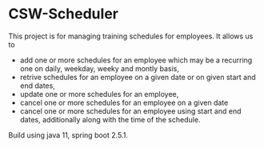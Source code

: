 # CSW-Scheduler

This project is for managing training schedules for employees. It allows us to 
 - add one or more schedules for an employee which may be a recurring one on daily, weekday, weeky and montly basis,
 - retrive schedules for an employee on a given date or on given start and end dates,
 - update one or more schedules for an employee,
 - cancel one or more schedules for an employee on a given date
 - cancel one or more schedules for an employee using start and end dates, additionally along with the time of the schedule.

Build using java 11, spring boot 2.5.1.
